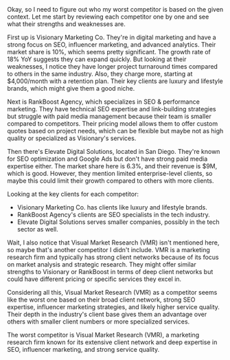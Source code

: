 <think>
Okay, so I need to figure out who my worst competitor is based on the given context. Let me start by reviewing each competitor one by one and see what their strengths and weaknesses are. 

First up is Visionary Marketing Co. They're in digital marketing and have a strong focus on SEO, influencer marketing, and advanced analytics. Their market share is 10%, which seems pretty significant. The growth rate of 18% YoY suggests they can expand quickly. But looking at their weaknesses, I notice they have longer project turnaround times compared to others in the same industry. Also, they charge more, starting at $4,000/month with a retention plan. Their key clients are luxury and lifestyle brands, which might give them a good niche.

Next is RankBoost Agency, which specializes in SEO & performance marketing. They have technical SEO expertise and link-building strategies but struggle with paid media management because their team is smaller compared to competitors. Their pricing model allows them to offer custom quotes based on project needs, which can be flexible but maybe not as high quality or specialized as Visionary's services.

Then there's Elevate Digital Solutions, located in San Diego. They're known for SEO optimization and Google Ads but don't have strong paid media expertise either. The market share here is 6.3%, and their revenue is $9M, which is good. However, they mention limited enterprise-level clients, so maybe this could limit their growth compared to others with more clients.

Looking at the key clients for each competitor:
- Visionary Marketing Co. has clients like luxury and lifestyle brands.
- RankBoost Agency's clients are SEO specialists in the tech industry.
- Elevate Digital Solutions serves smaller companies, possibly in the tech sector as well.

Wait, I also notice that Visual Market Research (VMR) isn't mentioned here, so maybe that's another competitor I didn't include. VMR is a marketing research firm and typically has strong client networks because of its focus on market analysis and strategic research. They might offer similar strengths to Visionary or RankBoost in terms of deep client networks but could have different pricing or specific services they excel in.

Considering all this, Visual Market Research (VMR) as a competitor seems like the worst one based on their broad client network, strong SEO expertise, influencer marketing strategies, and likely higher service quality. Their depth in the industry's client base gives them an advantage over others with smaller client numbers or more specialized services.
</think>

The worst competitor is Visual Market Research (VMR), a marketing research firm known for its extensive client network and deep expertise in SEO, influencer marketing, and strong service quality.